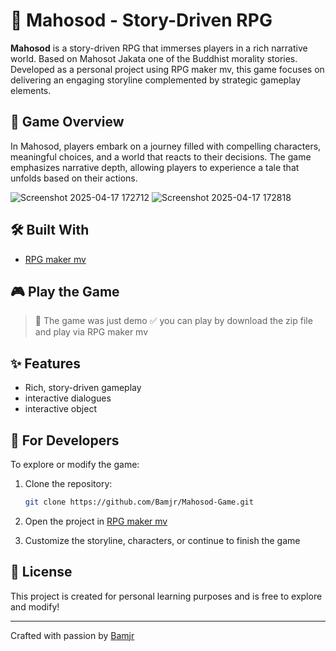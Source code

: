 # 🧙 Mahosod - Story-Driven RPG

**Mahosod** is a story-driven RPG that immerses players in a rich narrative world. Based on Mahosot Jakata one of the Buddhist morality stories. Developed as a personal project using RPG maker mv, this game focuses on delivering an engaging storyline complemented by strategic gameplay elements.

## 📖 Game Overview

In Mahosod, players embark on a journey filled with compelling characters, meaningful choices, and a world that reacts to their decisions. The game emphasizes narrative depth, allowing players to experience a tale that unfolds based on their actions.

![Screenshot 2025-04-17 172712](https://github.com/user-attachments/assets/9eb6ba75-b660-4408-aff0-aac9f26dae9a)
![Screenshot 2025-04-17 172818](https://github.com/user-attachments/assets/cb763295-1458-405b-90d8-0b468dffe54c)



## 🛠 Built With

- [RPG maker mv](https://store.steampowered.com/app/363890/RPG_Maker_MV/)

## 🎮 Play the Game

> 🚧 The game was just demo
> ✅ you can play by download the zip file and play via RPG maker mv

## ✨ Features

- Rich, story-driven gameplay
- interactive dialogues
- interactive object

## 🧪 For Developers

To explore or modify the game:

1. Clone the repository:
   ```bash
   git clone https://github.com/Bamjr/Mahosod-Game.git
   ```

2. Open the project in [RPG maker mv](https://store.steampowered.com/app/363890/RPG_Maker_MV/)

3. Customize the storyline, characters, or continue to finish the game

## 📄 License

This project is created for personal learning purposes and is free to explore and modify!

---

Crafted with passion by [Bamjr](https://github.com/Bamjr)  

